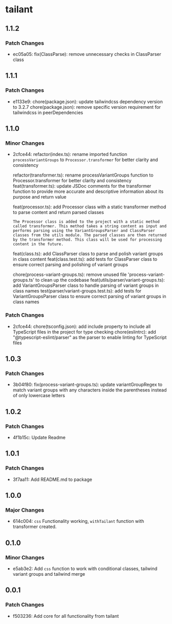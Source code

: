 # tailant

## 1.1.2

### Patch Changes

- ec05a05: fix(ClassParse): remove unnecessary checks in ClassParser class

## 1.1.1

### Patch Changes

- e1133e9: chore(package.json): update tailwindcss dependency version to 3.2.7 chore(package.json): remove specific
  version requirement for tailwindcss in peerDependencies

## 1.1.0

### Minor Changes

- 2cfce44: refactor(index.ts): rename imported function `processVariantGroups` to `Processor.transformer` for better
  clarity and consistency

  refactor(transformer.ts): rename processVariantGroups function to Processor.transformer for better clarity and
  consistency feat(transformer.ts): update JSDoc comments for the transformer function to provide more accurate and
  descriptive information about its purpose and return value

  feat(processor.ts): add Processor class with a static transformer method to parse content and return parsed classes

  `The Processor class is added to the project with a static method called transformer. This method takes a string content as input and performs parsing using the VariantGroupsParser and ClassParser classes from the utils module. The parsed classes are then returned by the transformer method. This class will be used for processing content in the future.`

  feat(class.ts): add ClassParser class to parse and polish variant groups in class content feat(class.test.ts): add
  tests for ClassParser class to ensure correct parsing and polishing of variant groups

  chore(process-variant-groups.ts): remove unused file 'process-variant-groups.ts' to clean up the codebase
  feat(utils/parser/variant-groups.ts): add VariantGroupsParser class to handle parsing of variant groups in class names
  test(parser/variant-groups.test.ts): add tests for VariantGroupsParser class to ensure correct parsing of variant
  groups in class names

### Patch Changes

- 2cfce44: chore(tsconfig.json): add include property to include all TypeScript files in the project for type checking
  chore(eslintrc): add "@typescript-eslint/parser" as the parser to enable linting for TypeScript files

## 1.0.3

### Patch Changes

- 3b04f80: fix(process-variant-groups.ts): update variantGroupRegex to match variant groups with any characters inside
  the parentheses instead of only lowercase letters

## 1.0.2

### Patch Changes

- 4f1b15c: Update Readme

## 1.0.1

### Patch Changes

- 3f7aa11: Add README.md to package

## 1.0.0

### Major Changes

- 614c004: `css` Functionality working, `withTailant` function with transformer created.

## 0.1.0

### Minor Changes

- e5ab3e2: Add `css` function to work with conditional classes, tailwind variant groups and tailwind merge

## 0.0.1

### Patch Changes

- f503236: Add core for all functionality from tailant
